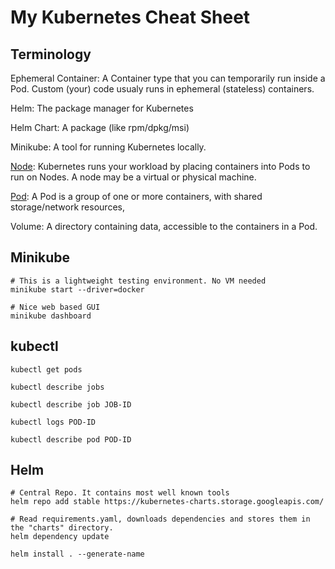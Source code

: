# My Kubernetes Cheat Sheet

## Terminology

Ephemeral Container: A Container type that you can temporarily run inside a Pod. Custom (your) code usualy runs in ephemeral (stateless) containers.

Helm: The package manager for Kubernetes

Helm Chart: A package (like rpm/dpkg/msi)

Minikube: A tool for running Kubernetes locally.

[Node](https://kubernetes.io/docs/concepts/architecture/nodes/): Kubernetes runs your workload by placing containers into Pods to run on Nodes. A node may be a virtual or physical machine.

[Pod](https://kubernetes.io/docs/concepts/workloads/pods/): A Pod is a group of one or more containers, with shared storage/network resources,

Volume: A directory containing data, accessible to the containers in a Pod.


## Minikube

```
# This is a lightweight testing environment. No VM needed
minikube start --driver=docker

# Nice web based GUI
minikube dashboard

```

## kubectl

```
kubectl get pods

kubectl describe jobs

kubectl describe job JOB-ID

kubectl logs POD-ID

kubectl describe pod POD-ID

```

## Helm


```
# Central Repo. It contains most well known tools
helm repo add stable https://kubernetes-charts.storage.googleapis.com/

# Read requirements.yaml, downloads dependencies and stores them in the "charts" directory.
helm dependency update

helm install . --generate-name

```

